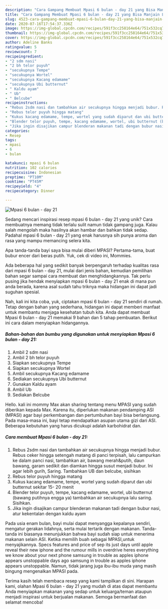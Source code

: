 ```yaml
---
description: "Cara Gampang Membuat Mpasi 6 bulan - day 21 yang Bisa Manjain Lidah"
title: "Cara Gampang Membuat Mpasi 6 bulan - day 21 yang Bisa Manjain Lidah"
slug: 4523-cara-gampang-membuat-mpasi-6-bulan-day-21-yang-bisa-manjain-lidah
date: 2020-07-16T17:54:37.336Z
image: https://img-global.cpcdn.com/recipes/591f3cc258164e64/751x532cq70/mpasi-6-bulan-day-21-foto-resep-utama.jpg
thumbnail: https://img-global.cpcdn.com/recipes/591f3cc258164e64/751x532cq70/mpasi-6-bulan-day-21-foto-resep-utama.jpg
cover: https://img-global.cpcdn.com/recipes/591f3cc258164e64/751x532cq70/mpasi-6-bulan-day-21-foto-resep-utama.jpg
author: Adeline Banks
ratingvalue: 5
reviewcount: 7
recipeingredient:
- "2 sdm nasi"
- "2 bh telor puyuh"
- "secukupnya Tempe"
- "secukupnya Wortel"
- "secukupnya Kacang edamame"
- "secukupnya Ubi butternut"
- " Kaldu ayam"
- " Ub"
- " Belcube"
recipeinstructions:
- "Rebus 2sdm nasi dan tambahkan air secukupnya hingga menjadi bubur. Rebus ceker hingga setengah matang di panci terpisah, lalu campurkan ke dalam panci nasi, tambahkan air, bawang merah&amp;putih, daun bawang, garam sedikit dan diamkan hingga susut menjadi bubur. Ini agar lebih gurih, Saring. Tambahkan UB dan belcube, sisihkan"
- "Rebus telor puyuh hingga matang"
- "Kukus kacang edamame, tempe, wortel yang sudah diparut dan ubi butternut sekitar 15- 20 menit"
- "Blender telor puyuh, tempe, kacang edamame, wortel, ubi butternut (bawang putihnya engga ya) tambahkan air secukupnya lalu saring. Sisihkan."
- "Jika ingin disajikan campur blenderan makanan tadi dengan bubur nasi, atur kekentalan dengan kaldu ayam"
categories:
- Resep
tags:
- mpasi
- 6
- bulan

katakunci: mpasi 6 bulan 
nutrition: 102 calories
recipecuisine: Indonesian
preptime: "PT10M"
cooktime: "PT45M"
recipeyield: "4"
recipecategory: Dinner

---
```



![Mpasi 6 bulan - day 21](https://img-global.cpcdn.com/recipes/591f3cc258164e64/751x532cq70/mpasi-6-bulan-day-21-foto-resep-utama.jpg)

Sedang mencari inspirasi resep mpasi 6 bulan - day 21 yang unik? Cara membuatnya memang tidak terlalu sulit namun tidak gampang juga. Kalau salah mengolah maka hasilnya akan hambar dan bahkan tidak sedap. Padahal mpasi 6 bulan - day 21 yang enak harusnya sih punya aroma dan rasa yang mampu memancing selera kita.

Apa tanda-tanda bayi saya bisa mulai diberi MPASI? Pertama-tama, buat bubur encer dari beras putih. Yuk, cek di video ini, Mommies.

Ada beberapa hal yang sedikit banyak berpengaruh terhadap kualitas rasa dari mpasi 6 bulan - day 21, mulai dari jenis bahan, kemudian pemilihan bahan segar sampai cara membuat dan menghidangkannya. Tak perlu pusing jika hendak menyiapkan mpasi 6 bulan - day 21 enak di mana pun anda berada, karena asal sudah tahu triknya maka hidangan ini dapat jadi suguhan spesial.


Nah, kali ini kita coba, yuk, ciptakan mpasi 6 bulan - day 21 sendiri di rumah. Tetap dengan bahan yang sederhana, hidangan ini dapat memberi manfaat untuk membantu menjaga kesehatan tubuh kita. Anda dapat membuat Mpasi 6 bulan - day 21 memakai 9 bahan dan 5 tahap pembuatan. Berikut ini cara dalam menyiapkan hidangannya.

<!--inarticleads1-->

##### Bahan-bahan dan bumbu yang digunakan untuk menyiapkan Mpasi 6 bulan - day 21:

1. Ambil 2 sdm nasi
1. Ambil 2 bh telor puyuh
1. Siapkan secukupnya Tempe
1. Siapkan secukupnya Wortel
1. Ambil secukupnya Kacang edamame
1. Sediakan secukupnya Ubi butternut
1. Gunakan  Kaldu ayam
1. Ambil  Ub
1. Sediakan  Belcube


Hello. kali ini mommy Max akan sharing tentang menu MPASI yang sudah diberikan kepada Max. Karena itu, diperlukan makanan pendamping ASI (MPASI) agar bayi perkembangan dan pertumbuhan bayi bisa berlangsung. Pada masa-masa ini, bayi tetap mendapatkan asupan utama gizi dari ASI. Beberapa kebutuhan yang harus dicukupi adalah karbohidrat dan. 

<!--inarticleads2-->

##### Cara membuat Mpasi 6 bulan - day 21:

1. Rebus 2sdm nasi dan tambahkan air secukupnya hingga menjadi bubur. Rebus ceker hingga setengah matang di panci terpisah, lalu campurkan ke dalam panci nasi, tambahkan air, bawang merah&amp;putih, daun bawang, garam sedikit dan diamkan hingga susut menjadi bubur. Ini agar lebih gurih, Saring. Tambahkan UB dan belcube, sisihkan
1. Rebus telor puyuh hingga matang
1. Kukus kacang edamame, tempe, wortel yang sudah diparut dan ubi butternut sekitar 15- 20 menit
1. Blender telor puyuh, tempe, kacang edamame, wortel, ubi butternut (bawang putihnya engga ya) tambahkan air secukupnya lalu saring. Sisihkan.
1. Jika ingin disajikan campur blenderan makanan tadi dengan bubur nasi, atur kekentalan dengan kaldu ayam


Pada usia enam bulan, bayi mulai dapat menyangga kepalanya sendiri, mengatur gerakan lidahnya, serta mulai tertarik dengan makanan. Tanda-tanda ini biasanya menunjukkan bahwa bayi sudah siap untuk menerima makanan selain ASI. Ketika memilih buah sebagai MPASI,untuk menyajikannya. Specs features and price of sep its just days until apple reveal their new iphone and the rumour mills in overdrive heres everything we know about your next phone samsung in trouble as apples iphone appears unstoppable days ago samsung in trouble as apples iphone appears unstoppable. Namun, tidak jarang juga ibu-ibu muda yang masih bingung mengenalkan MPASI pada. 

Terima kasih telah membaca resep yang kami tampilkan di sini. Harapan kami, olahan Mpasi 6 bulan - day 21 yang mudah di atas dapat membantu Anda menyiapkan makanan yang sedap untuk keluarga/teman ataupun menjadi inspirasi untuk berjualan makanan. Semoga bermanfaat dan selamat mencoba!
